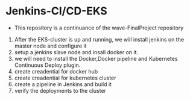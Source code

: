 # Jenkins-CI/CD-EKS 
- This repository is a continuance of the wave-FinalProject repository 
1) After the EKS-cluster is up and running, we will install jenkins on the master node and configure it
2) setup a jenkins slave node and insall docker on it.
3) we will need to install the Docker,Docker pipeline and Kubernetes Continuous Deploy plugin.
4) create creadential for docker hub 
5) create creadential for kubernetes cluster 
6) create a pipeline in Jenkins and build it
7) verify the deployments to the cluster
